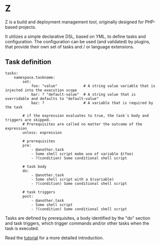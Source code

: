 # Z #

Z is a build and deployment management tool, originally designed for PHP-based projects.

It utilizes a simple declarative DSL, based on YML, to define tasks and configuration. The configuration can be used
(and validated) by plugins, that provide their own set of tasks and / or language extensions.

## Task definition ##

```
tasks:
	namespace.taskname:
		set:
			foo: "value"			# A string value variable that is injected into the execution scope
			bar: ? "default-value" 	# A string value that is overridable and defaults to "default-value"
			baz: ? 					# A variable that is required by the task

		# if the expression evaluates to true, the task´s body and triggers are skipped.
		# Prerequisites are called no matter the outcome of the expression
		unless: expression

		# prerequisites
		pre:
			- @another.task
			- Some shell script make use of variable $(foo)
			- ?(condition) Some conditional shell script

        # task body
		do:
			- @another.task
			- Some shell script with a $(variable)
			- ?(condition) Some conditional shell script

        # task triggers
		post:
			- @another.task
			- Some shell script
			- ?(condition) Some conditional shell script
```

Tasks are defined by prerequisites, a body identified by the "do" section and task triggers, which trigger commands
and/or other tasks when the task is executed.

Read the [tutorial](tutorial.md.html) for a more detailed introduction.